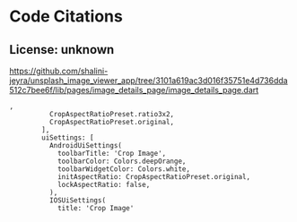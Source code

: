 # Code Citations

## License: unknown
https://github.com/shalini-jeyra/unsplash_image_viewer_app/tree/3101a619ac3d016f35751e4d736dda512c7bee6f/lib/pages/image_details_page/image_details_page.dart

```
,
          CropAspectRatioPreset.ratio3x2,
          CropAspectRatioPreset.original,
        ],
        uiSettings: [
          AndroidUiSettings(
            toolbarTitle: 'Crop Image',
            toolbarColor: Colors.deepOrange,
            toolbarWidgetColor: Colors.white,
            initAspectRatio: CropAspectRatioPreset.original,
            lockAspectRatio: false,
          ),
          IOSUiSettings(
            title: 'Crop Image'
```

